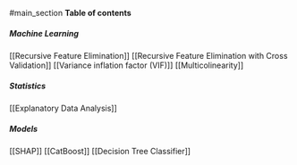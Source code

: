 #main_section
**Table of contents**
##### Machine Learning
[[Recursive Feature Elimination]]
[[Recursive Feature Elimination with Cross Validation]]
[[Variance inflation factor (VIF)]]
[[Multicolinearity]]

##### Statistics
[[Explanatory Data Analysis]]

##### Models
[[SHAP]]
[[CatBoost]]
[[Decision Tree Classifier]]

